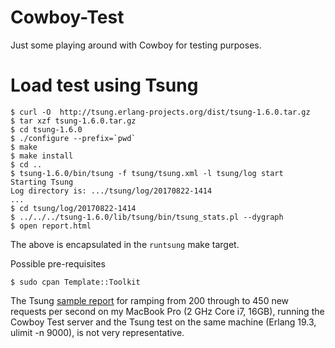 # Cowboy-Test

Just some playing around with Cowboy for testing purposes.


# Load test using Tsung 

```shell
$ curl -O  http://tsung.erlang-projects.org/dist/tsung-1.6.0.tar.gz
$ tar xzf tsung-1.6.0.tar.gz
$ cd tsung-1.6.0
$ ./configure --prefix=`pwd`
$ make
$ make install
$ cd ..
$ tsung-1.6.0/bin/tsung -f tsung/tsung.xml -l tsung/log start
Starting Tsung
Log directory is: .../tsung/log/20170822-1414
...
$ cd tsung/log/20170822-1414
$ ../../../tsung-1.6.0/lib/tsung/bin/tsung_stats.pl --dygraph
$ open report.html
```

The above is encapsulated in the `runtsung` make target.

Possible pre-requisites
```shell
$ sudo cpan Template::Toolkit
```

The Tsung [sample report](https://rtraschke.github.io/Cowboy-Test/tsung/sample/report.html) for ramping from 200 through to 450 new requests per second on my MacBook Pro (2 GHz Core i7, 16GB), running the Cowboy Test server and the Tsung test on the same machine (Erlang 19.3, ulimit -n 9000), is not very representative.
